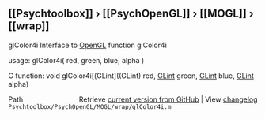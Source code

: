 ## [[Psychtoolbox]] &#8250; [[PsychOpenGL]] &#8250; [[MOGL]] &#8250; [[wrap]]

glColor4i  Interface to [OpenGL](OpenGL) function glColor4i  
  
usage:  glColor4i( red, green, blue, alpha )  
  
C function:  void glColor4i[(GLint]((GLint) red, [GLint](GLint) green, [GLint](GLint) blue, [GLint](GLint) alpha)  




<div class="code_header" style="text-align:right;">
  <span style="float:left;">Path&nbsp;&nbsp;</span> <span class="counter">Retrieve <a href=
  "https://raw.github.com/Psychtoolbox-3/Psychtoolbox-3/beta/Psychtoolbox/PsychOpenGL/MOGL/wrap/glColor4i.m">current version from GitHub</a> | View <a href=
  "https://github.com/Psychtoolbox-3/Psychtoolbox-3/commits/beta/Psychtoolbox/PsychOpenGL/MOGL/wrap/glColor4i.m">changelog</a></span>
</div>
<div class="code">
  <code>Psychtoolbox/PsychOpenGL/MOGL/wrap/glColor4i.m</code>
</div>

